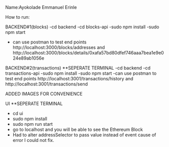 Name:Ayokolade Emmanuel Erinle

How to run:

BACKEND#1(blocks)
-cd backend
-cd blocks-api
-sudo npm install
-sudo npm start
- can use postman to test end points http://localhost:3000/blocks/addresses and http://localhost:3000/blocks/details/0xafa57bd80dfef746aaa7bea1e9e024e89ab1056e 

BACKEND#2(transactions) **SEPERATE TERMINAL
-cd backend
-cd transactions-api
-sudo npm install
-sudo npm start
-can use postman to test end points http://localhost:3001/transactions/history and http://localhost:3001/transactions/send

ADDED IMAGES FOR CONVENIENCE

UI **SEPERATE TERMINAL
- cd ui
- sudo npm install
- sudo npm run start
- go to localhost and you will be able to see the Ethereum Block
- Had to alter addressSelector to pass value instead of event cause of error I could not fix.

